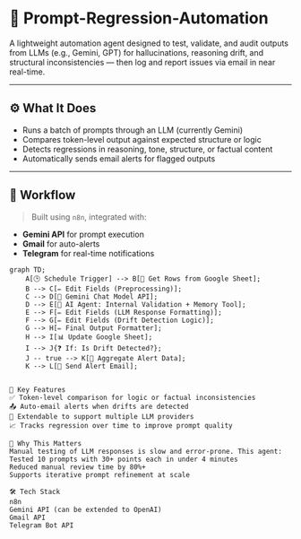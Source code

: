 # 🧠 Prompt-Regression-Automation

A lightweight automation agent designed to test, validate, and audit outputs from LLMs (e.g., Gemini, GPT) for hallucinations, reasoning drift, and structural inconsistencies — then log and report issues via email in near real-time.

---

## ⚙️ What It Does

- Runs a batch of prompts through an LLM (currently Gemini)
- Compares token-level output against expected structure or logic
- Detects regressions in reasoning, tone, structure, or factual content
- Automatically sends email alerts for flagged outputs

---

## 🔁 Workflow

> Built using `n8n`, integrated with:
- **Gemini API** for prompt execution
- **Gmail** for auto-alerts
- **Telegram** for real-time notifications

```mermaid
graph TD;
    A[🕒 Schedule Trigger] --> B[📄 Get Rows from Google Sheet];
    B --> C[✏️ Edit Fields (Preprocessing)];
    C --> D[🤖 Gemini Chat Model API];
    D --> E[🧠 AI Agent: Internal Validation + Memory Tool];
    E --> F[✏️ Edit Fields (LLM Response Formatting)];
    F --> G[✏️ Edit Fields (Drift Detection Logic)];
    G --> H[✏️ Final Output Formatter];
    H --> I[📊 Update Google Sheet];
    I --> J{❓ If: Is Drift Detected?};
    J -- true --> K[🧮 Aggregate Alert Data];
    K --> L[📧 Send Alert Email];


🧪 Key Features
✅ Token-level comparison for logic or factual inconsistencies
📤 Auto-email alerts when drifts are detected
🔄 Extendable to support multiple LLM providers
📈 Tracks regression over time to improve prompt quality

🚀 Why This Matters
Manual testing of LLM responses is slow and error-prone. This agent:
Tested 10 prompts with 30+ points each in under 4 minutes
Reduced manual review time by 80%+
Supports iterative prompt refinement at scale

🛠️ Tech Stack
n8n
Gemini API (can be extended to OpenAI)
Gmail API
Telegram Bot API

